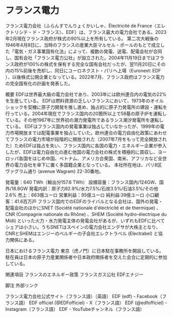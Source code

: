 # フランス電力

フランス電力会社（ふらんすでんりょくかいしゃ、Électricité de France〈エレクトリシテ・ド・フランス〉、EDF）は、フランス最大の電力会社である。2023年2月現在フランス政府が株式の90%以上を所有している。
第二次大戦後の1946年4月8日に、当時のフランスの産業大臣マルセル・ポールのもとで成立した「電気・ガス事業国有化法」によって、複数の発電、送電、配電会社が合同し、国有会社「フランス電力公社」が設立された。2004年11月19日まではフランス政府が100%の株式を保有する完全な国有会社だったが、翌11月20日にその内の15%前後を売却し、同日にユーロネクスト・パリへ上場（Euronext: EDF  ）、以後株式公開企業となっている。2022年7月、フランス政府はフランス電力の完全国有化の計画を発表した。

概要
EDFは世界最大級の電力会社であり、2003年には欧州連合内の電気の22%を生産している。
EDFは燃料資源の乏しいフランスにおいて、1973年のオイルショックを契機に原子力開発を推し進め、独占的に原子力発電所の建設・運転を行っている。2004年現在でフランス国内の20箇所以上で58基の原子炉を運転している。その他1967年に世界初の潮力発電所であるランス潮汐発電所を運転している。
EDFはフランス国内の発電事業は独占していなかったが、1999年の電力市場開放までは配電事業を独占していた。欧州連合の電力自由化政策にあわせてフランスの電力市場が段階的に開放された（2007年7月をもって完全開放された）ためEDFは独占を失い、フランス国内に各国の電力・エネルギー企業が参入したが、EDFは電力自由化の進む他国の電力会社の株式を積極的に買収し、ヨーロッパ各国をはじめ中国、ベトナム、アメリカ合衆国、南米、アフリカなど全世界の電力会社を傘下に置く多国籍企業となっている。
本社所在地は、パリ8区 ヴァグラム通り (avenue Wagram) 22-30番地。

発電量：640 TWh（輸出分157.6 TWh）
設備容量：フランス国内/124GW、国外/18.8GW
発電内訳：原子力82.9%/水力7.5%/石炭3.5%/石油3.5%/その他2.6%
売上：663億ユーロ
営業利益：95億ユーロ
純利益:39億ユーロ
小口顧客：41.6百万戸
フランス国内でのEDFのライバルとなる会社は、国外の発電・配電会社のほかにSNET (Société nationale d'électricité et de thermique) 、CNR (Compagnie nationale du Rhône) 、SHEM (Société hydro-électrique du Midi) といった火力・水力発電主体の発電会社があるが、いずれもEDFに比べてシェアは小さい。うちSNETはスペインの電力会社エンデサが大株主となり、CNRとSHEMはエンジーのベルギーの子会社エレクトラベル (Electrabel) と協力関係にある。

日本におけるフランス電力
東京（虎ノ門）に日本駐在事務所を開設している。駐在員は日本の原子力産業関係者や日本政府関係者を交えた会合に定期的に参加している。

関連項目
フランスのエネルギー政策
フランスガス公社
EDFエナジー

脚注
外部リンク

フランス電力会社公式サイト（フランス語）（英語）
EDF (edf) - Facebook（フランス語）
EDF officiel (@EDFofficiel) - X（フランス語）
EDF (@edfofficiel) - Instagram（フランス語）
EDF - YouTubeチャンネル（フランス語）